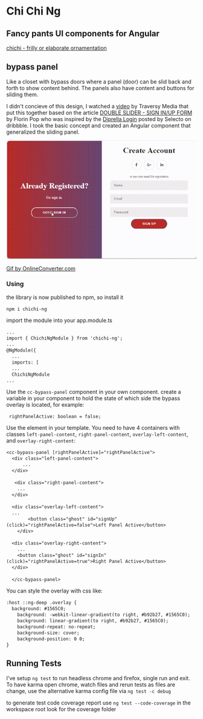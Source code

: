 # Chi Chi Ng

## Fancy pants UI components for Angular

[chichi - frilly or elaborate ornamentation](https://www.merriam-webster.com/dictionary/chichi)  

## bypass panel

Like a closet with bypass doors where a panel (door) can be slid back and forth to show content behind. The panels also have content and buttons for sliding them.

I didn't concieve of this design, I watched a [video](https://www.youtube.com/watch?v=mUdo6w87rh4) by Traversy Media that put this together based on the article [DOUBLE SLIDER - SIGN IN/UP FORM](https://www.florin-pop.com/blog/2019/03/double-slider-sign-in-up-form/) by Florin Pop who was inspired by the [Diprella Login](https://dribbble.com/shots/5311359-Diprella-Login) posted by Selecto on dribbble. I took the basic concept and created an Angular component that generalized the sliding panel.

![Slider Animation](./assets/ccbypasspanel.gif)

[Gif by OnlineConverter.com](https://www.onlineconverter.com/mp4-to-gif)

### Using

the library is now published to npm, so install it

```
npm i chichi-ng
```
import the module into your app.module.ts

```
...
import { ChichiNgModule } from 'chichi-ng';
...
@NgModule({
  ...
  imports: [
  ...
  ChichiNgModule
...
```
Use the `cc-bypass-panel` component in your own component. create a variable in your component to hold the state of which side the bypass overlay is located, for example:
```
 rightPanelActive: boolean = false;
```
Use the element in your template. You need to have 4 containers with classes `left-panel-content`, `right-panel-content`, `overlay-left-content`, and `overlay-right-content`:
```
<cc-bypass-panel [rightPanelActive]="rightPanelActive">
  <div class="left-panel-content">
      ...
  </div>

   <div class="right-panel-content">
    ...
  </div>

  <div class="overlay-left-content">
  ...
		<button class="ghost" id="signUp" (click)="rightPanelActive=false">Left Panel Active</button>
	</div>

  <div class="overlay-right-content">
    ...
    <button class="ghost" id="signIn" (click)="rightPanelActive=true">Right Panel Active</button>
  </div>

  </cc-bypass-panel>
```
You can style the overlay with css like:
```
:host ::ng-deep .overlay {
  background: #1565C0;
	background: -webkit-linear-gradient(to right, #b92b27, #1565C0);
	background: linear-gradient(to right, #b92b27, #1565C0);
	background-repeat: no-repeat;
	background-size: cover;
	background-position: 0 0;
}
```

## Running Tests

I've setup ```ng test``` to run headless chrome and firefox, single run and exit. To have karma open chrome, watch files and rerun tests as files are change, use the alternative karma config file via ```ng test -c debug```

to generate test code coverage report use ```ng test --code-coverage``` in the workspace root look for the coverage folder 
